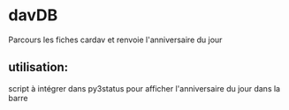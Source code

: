# davDB
Parcours les fiches cardav et renvoie l'anniversaire du jour

## utilisation:
script à intégrer dans py3status pour afficher l'anniversaire du jour dans la barre
